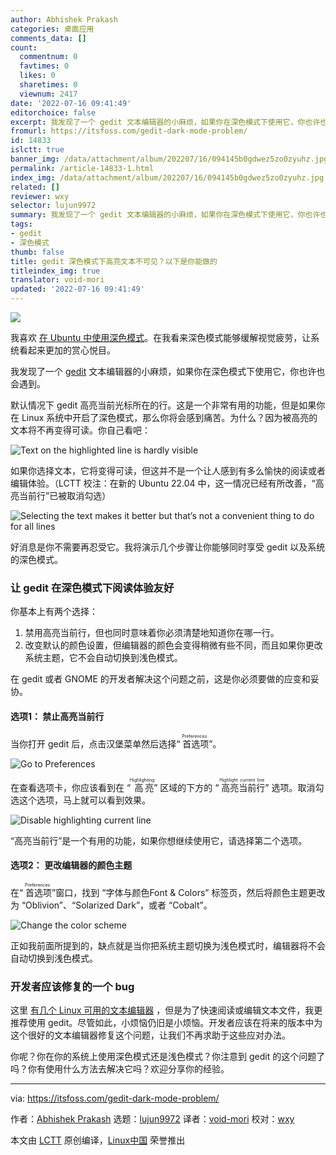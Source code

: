 ```yaml
---
author: Abhishek Prakash
categories: 桌面应用
comments_data: []
count:
  commentnum: 0
  favtimes: 0
  likes: 0
  sharetimes: 0
  viewnum: 2417
date: '2022-07-16 09:41:49'
editorchoice: false
excerpt: 我发现了一个 gedit 文本编辑器的小麻烦，如果你在深色模式下使用它，你也许也会遇到。
fromurl: https://itsfoss.com/gedit-dark-mode-problem/
id: 14833
islctt: true
banner_img: /data/attachment/album/202207/16/094145b0gdwez5zo0zyuhz.jpg
permalink: /article-14833-1.html
index_img: /data/attachment/album/202207/16/094145b0gdwez5zo0zyuhz.jpg.thumb.jpg
related: []
reviewer: wxy
selector: lujun9972
summary: 我发现了一个 gedit 文本编辑器的小麻烦，如果你在深色模式下使用它，你也许也会遇到。
tags:
- gedit
- 深色模式
thumb: false
title: gedit 深色模式下高亮文本不可见？以下是你能做的
titleindex_img: true
translator: void-mori
updated: '2022-07-16 09:41:49'
---
```


![](/data/attachment/album/202207/16/094145b0gdwez5zo0zyuhz.jpg)


我喜欢 [在 Ubuntu 中使用深色模式](https://itsfoss.com/dark-mode-ubuntu/)。在我看来深色模式能够缓解视觉疲劳，让系统看起来更加的赏心悦目。


我发现了一个 [gedit](https://wiki.gnome.org/Apps/Gedit) 文本编辑器的小麻烦，如果你在深色模式下使用它，你也许也会遇到。


默认情况下 gedit 高亮当前光标所在的行。这是一个非常有用的功能，但是如果你在 Linux 系统中开启了深色模式，那么你将会感到痛苦。为什么？因为被高亮的文本将不再变得可读。你自己看吧：


![Text on the highlighted line is hardly visible](/data/attachment/album/202207/16/094149stlktyty6eykwyge.png)


如果你选择文本，它将变得可读，但这并不是一个让人感到有多么愉快的阅读或者编辑体验。（LCTT 校注：在新的 Ubuntu 22.04 中，这一情况已经有所改善，“高亮当前行”已被取消勾选）


![Selecting the text makes it better but that’s not a convenient thing to do for all lines](/data/attachment/album/202207/16/094149unevl6tv37t2zuvl.png)


好消息是你不需要再忍受它。我将演示几个步骤让你能够同时享受 gedit 以及系统的深色模式。


### 让 gedit 在深色模式下阅读体验友好


你基本上有两个选择：


1. 禁用高亮当前行，但也同时意味着你必须清楚地知道你在哪一行。
2. 改变默认的颜色设置，但编辑器的颜色会变得稍微有些不同，而且如果你更改系统主题，它不会自动切换到浅色模式。


在 gedit 或者 GNOME 的开发者解决这个问题之前，这是你必须要做的应变和妥协。


#### 选项1： 禁止高亮当前行


当你打开 gedit 后，点击汉堡菜单然后选择“<ruby> 首选项 <rt>  Preferences </rt></ruby>”。


![Go to Preferences](/data/attachment/album/202207/16/094149foy3hhljnony3od6.jpg)


在查看选项卡，你应该看到在 “<ruby> 高亮 <rt>  Highlighting </rt></ruby>” 区域的下方的 “<ruby> 高亮当前行 <rt>  Highlight current line </rt></ruby>” 选项。取消勾选这个选项，马上就可以看到效果。


![Disable highlighting current line](/data/attachment/album/202207/16/094150bmayf6im65fyayz6.jpg)


“高亮当前行”是一个有用的功能，如果你想继续使用它，请选择第二个选项。


#### 选项2： 更改编辑器的颜色主题


在“<ruby> 首选项 <rt>  Preferences </rt></ruby>”窗口，找到 “字体与颜色Font & Colors” 标签页，然后将颜色主题更改为 “Oblivion”、“Solarized Dark”，或者 “Cobalt”。


![Change the color scheme](/data/attachment/album/202207/16/094150qei1xkijcrge1i6y.jpg)


正如我前面所提到的，缺点就是当你把系统主题切换为浅色模式时，编辑器将不会自动切换到浅色模式。


### 开发者应该修复的一个 bug


这里 [有几个 Linux 可用的文本编辑器](https://itsfoss.com/best-modern-open-source-code-editors-for-linux/) ，但是为了快速阅读或编辑文本文件，我更推荐使用 gedit。尽管如此，小烦恼仍旧是小烦恼。开发者应该在将来的版本中为这个很好的文本编辑器修复这个问题，让我们不再求助于这些应对办法。


你呢？你在你的系统上使用深色模式还是浅色模式？你注意到 gedit 的这个问题了吗？你有使用什么方法去解决它吗？欢迎分享你的经验。




---


via: <https://itsfoss.com/gedit-dark-mode-problem/>


作者：[Abhishek Prakash](https://itsfoss.com/author/abhishek/) 选题：[lujun9972](https://github.com/lujun9972) 译者：[void-mori](https://github.com/void-mori) 校对：[wxy](https://github.com/wxy)


本文由 [LCTT](https://github.com/LCTT/TranslateProject) 原创编译，[Linux中国](https://linux.cn/) 荣誉推出